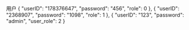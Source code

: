 用户
{
    "userID": "178376647",
    "password": "456",
    "role": 0
},
{
    "userID": "2368907",
    "password": "1098",
    "role": 1
},
{
    "userID": "123",
    "password": "admin",
    "user_role": 2
}